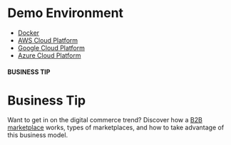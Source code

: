 <a id="demo-environment"></a>

# Demo Environment

* [Docker](docker.md)
* [AWS Cloud Platform](aws.md)
* [Google Cloud Platform](gcp.md)
* [Azure Cloud Platform](azure.md)

#### BUSINESS TIP
# Business Tip

Want to get in on the digital commerce trend? Discover how a <a href="https://oroinc.com/oromarketplace/b2b-marketplace/" target="_blank">B2B marketplace</a> works, types of marketplaces, and how to take advantage of this business model.
